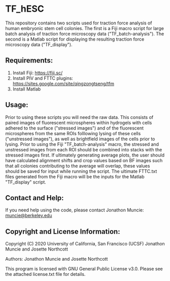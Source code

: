 # TF_hESC
This repository contains two scripts used for traction force analysis of human embryonic stem cell colonies. The first is a Fiji macro script for large batch analysis of traction force microscopy data ("TF_batch-analysis"). The second is a Matlab script for displaying the resulting traction force microscopy data ("TF_display"). 

Requirements:
--------------
1) Install Fiji: https://fiji.sc/ 
2) Install PIV and FTTC plugins: https://sites.google.com/site/qingzongtseng/tfm
3) Install Matlab

Usage:
---------
Prior to using these scripts you will need the raw data. This consists of paired images of fluorescent microspheres within hydrogels with cells adhered to the surface ("stressed images") and of the fluorescent microspheres from the same ROIs folllowing lysing of these cells ("unstressed images"), as well as brightfield images of the cells prior to lysing. Prior to using the Fiji "TF_batch-analysis" macro, the stressed and unstressed images from each ROI should be combined into stacks with the stressed images first. If ultimately generating average plots, the user should have calculated alignment shifts and crop values based on BF images such that all colonies contributing to the average will overlap, these values should be saved for input while running the script. The ultimate FTTC.txt files generated from the Fiji macro will be the inputs for the Matlab "TF_display" script. 

Contact and Help:
------------------
If you need help using the code, please contact Jonathon Muncie: muncie@berkeley.edu

Copyright and License Information:
-------------------------------------
Copyright (C) 2020 University of California, San Francisco (UCSF) Jonathon Muncie and Josette Northcott

Authors: Jonathon Muncie and Josette Northcott

This program is licensed with GNU General Public License v3.0. Please see the attached license.txt file for details.
